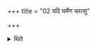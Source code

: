 +++
title = "02 यदि घर्मेण चरत्सु"

+++

<details><summary>थिते</summary>

यदि घर्मेण चरत्सु विद्युदापतेद्या पुरस्ताद्विद्युदापतदित्येतैर्यथालिङ्गं जुहुयात् २
</details>
